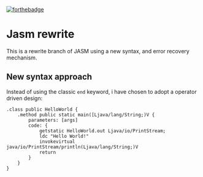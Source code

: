 [![forthebadge](https://forthebadge.com/images/badges/contains-tasty-spaghetti-code.svg)](https://forthebadge.com)
# Jasm rewrite

This is a rewrite branch of JASM using a new syntax, and error recovery
mechanism.

## New syntax approach
Instead of using the classic `end` keyword, i have chosen to adopt a operator driven design:
```jasmin
.class public HelloWorld {
    .method public static main([Ljava/lang/String;)V {
        parameters: [args]
        code: {
            getstatic HelloWorld.out Ljava/io/PrintStream;
            ldc "Hello World!"
            invokevirtual java/io/PrintStream/println(Ljava/lang/String;)V
            return
        }
    }
}
```
